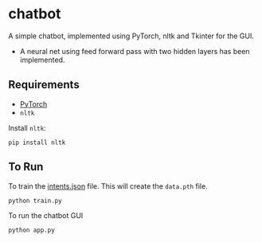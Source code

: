# chatbot
A simple chatbot, implemented using PyTorch, nltk and Tkinter for the GUI.

* A neural net using feed forward pass with two hidden layers has been implemented. 

## Requirements
* [PyTorch](https://pytorch.org/)
* ```nltk```

Install ```nltk```:
```console
pip install nltk
 ```
## To Run
To train the [intents.json](intents.json) file. This will create the `data.pth` file.
```console
python train.py
```
To run the chatbot GUI
```console
python app.py
```
